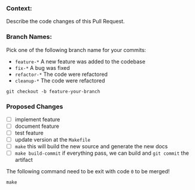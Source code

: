 ### Context:

Describe the code changes of this Pull Request.


### Branch Names:

Pick one of the following branch name for your commits:
- `feature-*` A new feature was added to the codebase
- `fix-*` A bug was fixed
- `refactor-*` The code were refactored
- `cleanup-*` The code were refactored

```
git checkout -b feature-your-branch
```


### Proposed Changes

- [ ] implement feature
- [ ] document feature
- [ ] test feature
- [ ] update version at the `Makefile`
- [ ] `make` this will build the new source and generate the new docs
- [ ] `make build-commit` if everything pass, we can build and `git commit` the artifact

The following command need to be exit with code `0` to be merged!
```
make
```
